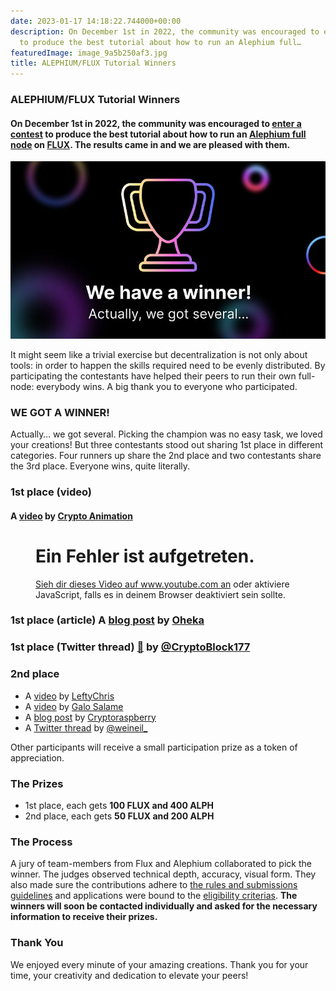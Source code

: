 ```yaml
---
date: 2023-01-17 14:18:22.744000+00:00
description: On December 1st in 2022, the community was encouraged to enter a contest
  to produce the best tutorial about how to run an Alephium full…
featuredImage: image_9a5b250af3.jpg
title: ALEPHIUM/FLUX Tutorial Winners
---
```


### ALEPHIUM/FLUX Tutorial Winners

#### On December 1st in 2022, the community was encouraged to <a href="https://medium.com/@alephium/alephium-flux-tutorial-contest-81054caf926" class="markup--anchor markup--h4-anchor" data-href="https://medium.com/@alephium/alephium-flux-tutorial-contest-81054caf926" target="_blank">enter a contest</a> to produce the best tutorial about how to run an <a href="https://github.com/alephium/alephium/" class="markup--anchor markup--h4-anchor" data-href="https://github.com/alephium/alephium/" rel="noopener" target="_blank">Alephium full node</a> on <a href="https://runonflux.io/" class="markup--anchor markup--h4-anchor" data-href="https://runonflux.io/" rel="noopener" target="_blank">FLUX</a>. The results came in and we are pleased with them.

![](image_9a5b250af3.jpg)

It might seem like a trivial exercise but decentralization is not only about tools: in order to happen the skills required need to be evenly distributed. By participating the contestants have helped their peers to run their own full-node: everybody wins. A big thank you to everyone who participated.

### WE GOT A WINNER!

Actually… we got several. Picking the champion was no easy task, we loved your creations! But three contestants stood out sharing 1st place in different categories. Four runners up share the 2nd place and two contestants share the 3rd place. Everyone wins, quite literally.

### 1st place (video)

#### A <a href="https://youtu.be/xelpHE1Z0hA" class="markup--anchor markup--h4-anchor" data-href="https://youtu.be/xelpHE1Z0hA" rel="noopener" target="_blank">video</a> by <a href="https://www.youtube.com/@Crypto-Animation" class="markup--anchor markup--h4-anchor" data-href="https://www.youtube.com/@Crypto-Animation" rel="noopener" target="_blank">Crypto Animation</a>

<figure id="5fcf" class="graf graf--figure graf--iframe graf-after--h4">

<h1 id="ein-fehler-ist-aufgetreten." class="message">Ein Fehler ist aufgetreten.</h1>
<a href="https://www.youtube.com/watch?v=xelpHE1Z0hA" target="_blank">Sieh dir dieses Video auf www.youtube.com an</a> oder aktiviere JavaScript, falls es in deinem Browser deaktiviert sein sollte.
</figure>

### 1st place (article) A <a href="https://medium.com/@Oheka/2134def9b7d0" class="markup--anchor markup--h3-anchor" data-href="https://medium.com/@Oheka/2134def9b7d0" target="_blank">blog post</a> by <a href="https://medium.com/@Oheka" class="markup--anchor markup--h3-anchor" data-href="https://medium.com/@Oheka" target="_blank">Oheka</a>

<figure id="05a2" class="graf graf--figure graf--iframe graf-after--h3">
<blockquote>
<a href="https://twitter.com/Oheka32/status/1603326387158392832"></a>
</blockquote>
</figure>

### 1st place (Twitter thread) <a href="https://emojipedia.org/thread/" class="markup--anchor markup--h3-anchor" data-href="https://emojipedia.org/thread/" rel="noreferrer noopener noopener" target="_blank">🧵</a> by <a href="https://twitter.com/CryptoBlock177" class="markup--anchor markup--h3-anchor" data-href="https://twitter.com/CryptoBlock177" rel="noopener" target="_blank">@CryptoBlock177</a>

<figure id="bfb6" class="graf graf--figure graf--iframe graf-after--h3">
<blockquote>
<a href="https://twitter.com/CryptoBlock177/status/1602903695242452992"></a>
</blockquote>
</figure>

### 2nd place

- <span id="c0fd">A <a href="https://www.youtube.com/watch?v=nj4Ypgj0Xow" class="markup--anchor markup--li-anchor" data-href="https://www.youtube.com/watch?v=nj4Ypgj0Xow" rel="noopener" target="_blank">video</a> by <a href="https://www.youtube.com/@leftychris1058" class="markup--anchor markup--li-anchor" data-href="https://www.youtube.com/@leftychris1058" rel="noopener" target="_blank">LeftyChris</a></span>
- <span id="a245">A <a href="https://www.youtube.com/watch?v=ALrV-axWowY" class="markup--anchor markup--li-anchor" data-href="https://www.youtube.com/watch?v=ALrV-axWowY" rel="noopener" target="_blank">video</a> by <a href="https://www.youtube.com/@galosf" class="markup--anchor markup--li-anchor" data-href="https://www.youtube.com/@galosf" rel="noopener" target="_blank">Galo Salame</a></span>
- <span id="000d">A <a href="https://steemit.com/alephium/@cryptoraspberry/host-your-own-alephium-node-on-decentralized-web-3-0-flux-tutorial" class="markup--anchor markup--li-anchor" data-href="https://steemit.com/alephium/@cryptoraspberry/host-your-own-alephium-node-on-decentralized-web-3-0-flux-tutorial" rel="noopener" target="_blank">blog post</a> by <a href="https://steemit.com/@cryptoraspberry" class="markup--anchor markup--li-anchor" data-href="https://steemit.com/@cryptoraspberry" rel="noopener" target="_blank">Cryptoraspberry</a></span>
- <span id="0a0d">A <a href="https://twitter.com/weineil_/status/1612568785948495903" class="markup--anchor markup--li-anchor" data-href="https://twitter.com/weineil_/status/1612568785948495903" rel="noopener" target="_blank">Twitter thread</a> by <a href="https://twitter.com/weineil_" class="markup--anchor markup--li-anchor" data-href="https://twitter.com/weineil_" rel="noopener" target="_blank">@weineil\_</a></span>

Other participants will receive a small participation prize as a token of appreciation.

### The Prizes

- <span id="5063">1st place, each gets **100 FLUX and 400 ALPH**</span>
- <span id="1bad">2nd place, each gets **50 FLUX and 200 ALPH**</span>

### The Process

A jury of team-members from Flux and Alephium collaborated to pick the winner. The judges observed technical depth, accuracy, visual form. They also made sure the contributions adhere to <a href="https://medium.com/@alephium/alephium-flux-tutorial-contest-81054caf926#6cf2" class="markup--anchor markup--p-anchor" data-href="https://medium.com/@alephium/alephium-flux-tutorial-contest-81054caf926#6cf2" target="_blank">the rules and submissions guidelines</a> and applications were bound to the <a href="https://github.com/alephium/community/blob/master/RewardProgramRules.md#eligibility-criteria" class="markup--anchor markup--p-anchor" data-href="https://github.com/alephium/community/blob/master/RewardProgramRules.md#eligibility-criteria" rel="noopener" target="_blank">eligibility criterias</a>. **The winners will soon be contacted individually and asked for the necessary information to receive their prizes.**

### Thank You

We enjoyed every minute of your amazing creations. Thank you for your time, your creativity and dedication to elevate your peers!

